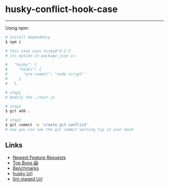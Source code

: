 # husky-conflict-hook-case

---

Using npm:

```bash
# Install dependency
$ npm i

# this case uses husky@^4.2.5
# its option in package.json is

#   "husky": {
#     "hooks": {
#       "pre-commit": "node script"
#     }
#   },

# step1
# modify the ./test.js

# step2
$ git add .

# step3
$ git commit -m 'create git conflict'
# now you can see the git commit warning tip in your bash


```

## Links

-   [Newest Feature Requests](https://github.com/Ka-Houl/husky-conflict-hook)
-   [Top Bugs 😱](https://github.com/Ka-Houl/husky-conflict-hook/issues)
-   [Benchmarks](https://github.com/Ka-Houl/husky-conflict-hook#readme)
-   [husky Url](https://www.npmjs.com/package/husky)
-   [lint-staged Url](https://www.npmjs.com/package/lint-staged)
